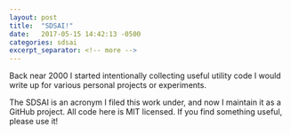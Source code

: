 ```yaml
---
layout: post
title:  "SDSAI!"
date:   2017-05-15 14:42:13 -0500
categories: sdsai
excerpt_separator: <!-- more -->
---
```

Back near 2000 I started intentionally collecting useful utility code
I would write up for various personal projects or experiments.

The SDSAI is an acronym I filed this work under, and now I maintain it
as a GitHub project. All code here is MIT licensed. If you find something
useful, please use it!

<!-- more -->
